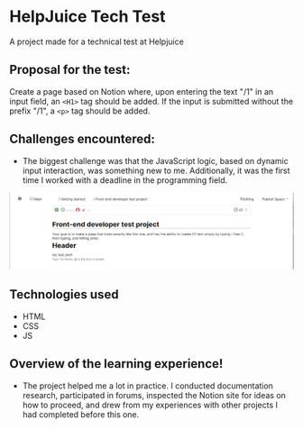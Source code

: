 # HelpJuice Tech Test

A project made for a technical test at Helpjuice

## Proposal for the test: 

Create a page based on Notion where, upon entering the text "/1" in an input field, an `<H1>` tag should be added. If the input is submitted without the prefix "/1", a `<p>` tag should be added.

## Challenges encountered:

- The biggest challenge was that the JavaScript logic, based on dynamic input interaction, was something new to me. Additionally, it was the first time I worked with a deadline in the programming field.

<img src="src/images/350656287-bb86c62b-a87f-4bef-b7be-7b3b78e1b9c9.png" alt="Funcion Print">

## Technologies used

- HTML
- CSS
- JS

## Overview of the learning experience!

- The project helped me a lot in practice. I conducted documentation research, participated in forums, inspected the Notion site for ideas on how to proceed, and drew from my experiences with other projects I had completed before this one.
